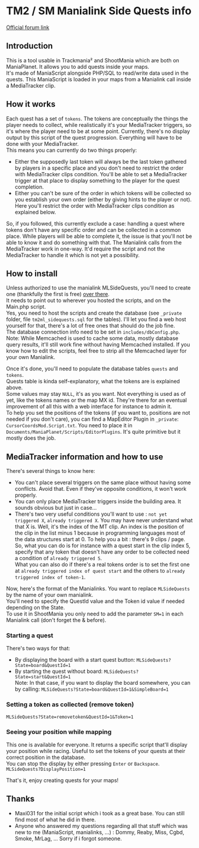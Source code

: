 # TM2 / SM Manialink Side Quests info  
[Official forum link](https://forum.maniaplanet.com/viewtopic.php?f=266&t=46335)  
## Introduction  
This is a tool usable in Trackmania² and ShootMania which are both on ManiaPlanet. It allows you to add quests inside your maps.  
It's made of ManiaScript alongside PHP/SQL to read/write data used in the quests. This ManiaScript is loaded in your maps from a Manialink call inside a MediaTracker clip.  

## How it works  
Each quest has a set of `tokens`. The tokens are conceptually the things the player needs to collect, while realistically it's your MediaTracker triggers, so it's where the player need to be at some point.
Currently, there's no display output by this script of the quest progression. Everything will have to be done with your MediaTracker.  
This means you can currently do two things properly:  

* Either the supposedly last token will always be the last token gathered by players in a specific place and you don't need to restrict the order with MediaTracker clips condition. You'll be able to set a MediaTracker trigger at that place to display something to the player for the quest completion.  
* Either you can't be sure of the order in which tokens will be collected so you establish your own order (either by giving hints to the player or not). Here you'll restrict the order with MediaTracker clips condition as explained below.  

So, if you followed, this currently exclude a case: handling a quest where tokens don't have any specific order and can be collected in a common place. While players will be able to complete it, the issue is that you'll not be able to know it and do something with that. The Manialink calls from the MediaTracker work in one-way. It'd require the script and not the MediaTracker to handle it which is not yet a possibility.  

## How to install  
Unless authorized to use the manialink MLSideQuests, you'll need to create one (thankfully the first is free) [over there](https://www.maniaplanet.com/account/manialinks).  
It needs to point out to wherever you hosted the scripts, and on the Main.php script.  
Yes, you need to host the scripts and create the database (see `_private` folder, file `tm2ml_sidequests.sql` for the tables). I'll let you find a web host yourself for that, there's a lot of free ones that should do the job fine.  
The database connection info need to be set in `includes/dbConfig.php`.  
Note: While Memcached is used to cache some data, mostly database query results, it'll still work fine without having Memcached installed. If you know how to edit the scripts, feel free to strip all the Memcached layer for your own Manialink.  

Once it's done, you'll need to populate the database tables `quests` and `tokens`.  
Quests table is kinda self-explanatory, what the tokens are is explained above.  
Some values may stay `NULL`, it's as you want. Not everything is used as of yet, like the tokens names or the map MX id. They're there for an eventual improvement of all this with a web interface for instance to admin it.  
To help you set the positions of the tokens (if you want to, positions are not needed if you don't care), you can find a MapEditor Plugin in `_private`: `CursorCoordsMod.Script.txt`. You need to place it in `Documents/ManiaPlanet/Scripts/EditorPlugins`. It's quite primitive but it mostly does the job.  

## MediaTracker information and how to use  
There's several things to know here:  

* You can't place several triggers on the same place without having some conflicts. Avoid that. Even if they've opposite conditions, it won't work properly.
* You can only place MediaTracker triggers inside the building area. It sounds obvious but just in case...
* There's two very useful conditions you'll want to use : `not yet triggered X`, `already triggered X`. You may have never understand what that X is. Well, it's the index of the MT clip. 	An index is the position of the clip in the list minus 1 because in programming languages most of the data structures start at 0. To help you a bit : there's 9 clips / page.  
So, what you can do is for instance with a quest start in the clip index 5, specify that any token that doesn't have any order to be collected need a condition of `already triggered 5`.  
What you can also do if there's a real tokens order is to set the first one at `already triggered index of quest start` and the others to `already triggered index of token-1`.  

Now, here's the format of the Manialinks. You want to replace `MLSideQuests` by the name of your own manialink.  
You'll need to specify the QuestId value and the Token id value if needed depending on the State.  
To use it in ShootMania you only need to add the parameter `SM=1` in each Manialink call (don't forget the & before).  

### Starting a quest  
There's two ways for that:  

* By displaying the board with a start quest button: `MLSideQuests?State=board&QuestId=1`  
* By starting the quest without board: `MLSideQuests?State=start&QuestId=1`  
Note: In that case, if you want to display the board somewhere, you can by calling: `MLSideQuests?State=board&QuestId=1&SimpleBoard=1`  

### Setting a token as collected (remove token)  
`MLSideQuests?State=removetoken&QuestId=1&Token=1`  

### Seeing your position while mapping  
This one is available for everyone. It returns a specific script that'll display your position while racing. Useful to set the tokens of your quests at their correct position in the database.  
You can stop the display by either pressing `Enter` or `Backspace`.  
`MLSideQuests?DisplayPosition=1`  

That's it, enjoy creating quests for your maps!  

## Thanks  

* Maxi031 for the initial script which i took as a great base. You can still find most of what he did in there.  
* Anyone who answered my questions regarding all that stuff which was new to me (ManiaScript, manialinks, ...) : Dommy, Reaby, Miss, Cgbd, Smoke, MrLag, ... Sorry if i forgot someone.